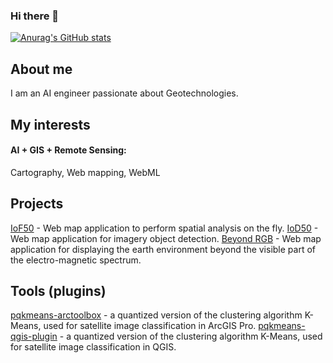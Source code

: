 ### Hi there 👋

<!--
**arngolo/arngolo** is a ✨ _special_ ✨ repository because its `README.md` (this file) appears on your GitHub profile.

Here are some ideas to get you started:

- 🔭 I’m currently working on ...
- 🌱 I’m currently learning ...
- 👯 I’m looking to collaborate on ...
- 🤔 I’m looking for help with ...
- 💬 Ask me about ...
- 📫 How to reach me: ...
- 😄 Pronouns: ...
- ⚡ Fun fact: ...
-->
[![Anurag's GitHub stats](https://github-readme-stats.vercel.app/api?username=arngolo)](https://github.com/anuraghazra/github-readme-stats)

## About me
I am an AI engineer passionate about Geotechnologies.

## My interests
#### AI + GIS + Remote Sensing: 
Cartography, Web mapping, WebML

## Projects
[IoF50](https://github.com/arngolo/IoF50) - Web map application to perform spatial analysis on the fly. 
[IoD50](https://github.com/arngolo/Iod50) - Web map application for imagery object detection.
[Beyond RGB](https://github.com/mkuriki1990/beyond-RGB) - Web map application for displaying the earth environment 
beyond the visible part of the electro-magnetic spectrum.

## Tools (plugins)
[pqkmeans-arctoolbox](https://github.com/arngolo/pqkmeans-arctoolbox) - a quantized version of the clustering algorithm K-Means, used for satellite image classification in ArcGIS Pro.
[pqkmeans-qgis-plugin](https://github.com/arngolo/pqkmeans-qgis-plugin) - a quantized version of the clustering algorithm K-Means, used for satellite image classification in QGIS.
